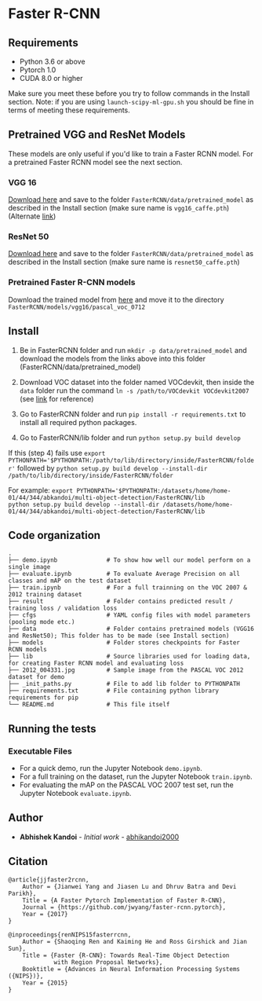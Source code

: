 # Faster R-CNN

## Requirements


   - Python 3.6 or above
   - Pytorch 1.0
   - CUDA 8.0 or higher

Make sure you meet these before you try to follow commands in the Install section. Note: if you are using `launch-scipy-ml-gpu.sh` you should be fine in terms of meeting these requirements.

## Pretrained VGG and ResNet Models

These models are only useful if you'd like to train a Faster RCNN model. For a pretrained Faster RCNN model see the next section. 

### VGG 16

[Download here](https://www.dropbox.com/s/lsf2g8e398ke6ld/vgg16_caffe.pth?dl=0) and save to the folder `FasterRCNN/data/pretrained_model` as described in the Install section (make sure name is `vgg16_caffe.pth`) (Alternate [link](https://filebox.ece.vt.edu/~jw2yang/faster-rcnn/pretrained-base-models/vgg16_caffe.pth))

### ResNet 50

[Download here](https://www.dropbox.com/s/zpu4sa2fnoxypfv/resnet50_caffe.pth?dl=0) and save to the folder `FasterRCNN/data/pretrained_model` as described in the Install section (make sure name is `resnet50_caffe.pth`)

### Pretrained Faster R-CNN models

Download the trained model from [here](https://www.dropbox.com/s/9kp7gf5tcjurtnn/faster_rcnn_11_7_3723.pth?dl=0) and move it to the directory
`FasterRCNN/models/vgg16/pascal_voc_0712`


## Install

1. Be in FasterRCNN folder and run `mkdir -p data/pretrained_model` and download the models from the links above into this folder (FasterRCNN/data/pretrained_model)

2. Download VOC dataset into the folder named VOCdevkit, then inside the `data` folder run the command `ln -s /path/to/VOCdevkit VOCdevkit2007` (see [link](https://github.com/rbgirshick/py-faster-rcnn#beyond-the-demo-installation-for-training-and-testing-models) for reference)

3. Go to FasterRCNN folder and run `pip install -r requirements.txt` to install all required python packages.

4. Go to FasterRCNN/lib folder and run `python setup.py build develop`

If this (step 4) fails use `export PYTHONPATH='$PYTHONPATH:/path/to/lib/directory/inside/FasterRCNN/folder'` followed by `python setup.py build develop --install-dir /path/to/lib/directory/inside/FasterRCNN/folder`    

For example:
`export PYTHONPATH='$PYTHONPATH:/datasets/home/home-01/44/344/abkandoi/multi-object-detection/FasterRCNN/lib`    
`python setup.py build develop --install-dir /datasets/home/home-01/44/344/abkandoi/multi-object-detection/FasterRCNN/lib`



## Code organization

    .
    ├── demo.ipynb              # To show how well our model perform on a single image
    ├── evaluate.ipynb          # To evaluate Average Precision on all classes and mAP on the test dataset
    ├── train.ipynb             # For a full trainning on the VOC 2007 & 2012 training dataset
    ├── result                  # Folder contains predicted result / training loss / validation loss
    ├── cfgs                    # YAML config files with model parameters (pooling mode etc.)
    ├── data                    # Folder contains pretrained models (VGG16 and ResNet50); This folder has to be made (see Install section)
    ├── models                  # Folder stores checkpoints for Faster RCNN models
    ├── lib                     # Source libraries used for loading data, for creating Faster RCNN model and evaluating loss
    ├── 2012_004331.jpg         # Sample image from the PASCAL VOC 2012 dataset for demo
    ├── _init_paths.py          # File to add lib folder to PYTHONPATH
    ├── requirements.txt        # File containing python library requirements for pip
    └── README.md               # This file itself


## Running the tests

### Executable Files

* For a quick demo, run the Jupyter Notebook `demo.ipynb`.
* For a full training on the dataset, run the Jupyter Notebook `train.ipynb`.
* For evaluating the mAP on the PASCAL VOC 2007 test set, run the Jupyter Notebook `evaluate.ipynb`.

## Author

* **Abhishek Kandoi** - *Initial work* - [abhikandoi2000](https://github.com/abhikandoi2000)

## Citation

    @article{jjfaster2rcnn,
        Author = {Jianwei Yang and Jiasen Lu and Dhruv Batra and Devi Parikh},
        Title = {A Faster Pytorch Implementation of Faster R-CNN},
        Journal = {https://github.com/jwyang/faster-rcnn.pytorch},
        Year = {2017}
    }

    @inproceedings{renNIPS15fasterrcnn,
        Author = {Shaoqing Ren and Kaiming He and Ross Girshick and Jian Sun},
        Title = {Faster {R-CNN}: Towards Real-Time Object Detection
                 with Region Proposal Networks},
        Booktitle = {Advances in Neural Information Processing Systems ({NIPS})},
        Year = {2015}
    }


